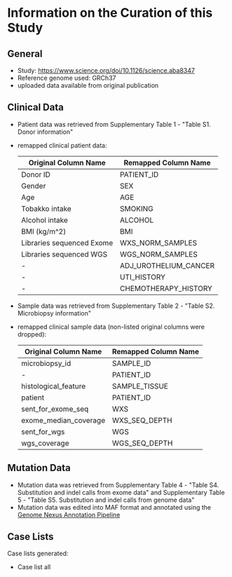 # **Information on the Curation of this Study**

## General
* Study: https://www.science.org/doi/10.1126/science.aba8347
* Reference genome used: GRCh37
* uploaded data available from original publication

## Clinical Data
* Patient data was retrieved from Supplementary Table 1 - "Table S1. Donor information"
* remapped clinical patient data:

  | Original Column Name | Remapped Column Name|
  |----------------------|---------------------|
  |Donor ID              |PATIENT_ID           |
  |Gender                |SEX                  |
  |Age                   |AGE                  |
  |Tobakko intake        |SMOKING              |
  |Alcohol intake        |ALCOHOL              |
  |BMI (kg/m^2)          |BMI                  |
  |Libraries sequenced Exome|WXS_NORM_SAMPLES  |
  |Libraries sequenced WGS|WGS_NORM_SAMPLES    |
  |-                     |ADJ_UROTHELIUM_CANCER|
  |-                     |UTI_HISTORY          |
  |-                     |CHEMOTHERAPY_HISTORY |

 
* Sample data was retrieved from Supplementary Table 2 - "Table S2. Microbiopsy information"
* remapped clinical sample data (non-listed original columns were dropped):

  | Original Column Name | Remapped Column Name|
  |----------------------|---------------------|
  |microbiopsy_id        |SAMPLE_ID            |
  |-                     |PATIENT_ID           |
  |histological_feature  |SAMPLE_TISSUE        |
  |patient               |PATIENT_ID           |
  |sent_for_exome_seq    |WXS                  |
  |exome_median_coverage |WXS_SEQ_DEPTH        |
  |sent_for_wgs          |WGS                  |
  |wgs_coverage          |WGS_SEQ_DEPTH        |
 
## Mutation Data
  * Mutation data was retrieved from Supplementary Table 4 - "Table S4. Substitution and indel calls from exome data" and Supplementary Table 5 - "Table S5. Substitution and indel calls from genome data"
  * Mutation data was edited into MAF format and annotated using the [Genome Nexus Annotation Pipeline](https://github.com/genome-nexus/genome-nexus-annotation-pipeline)

## Case Lists
Case lists generated:
* Case list all